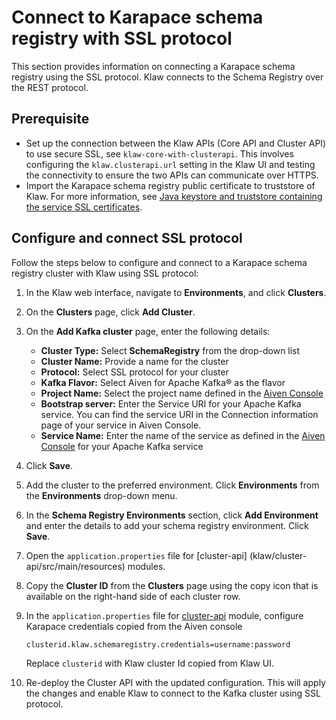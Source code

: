 # Connect to Karapace schema registry with SSL protocol

This section provides information on connecting a Karapace schema registry using the SSL protocol. Klaw connects to the Schema Registry over the REST protocol.

## Prerequisite

- Set up the connection between the Klaw APIs (Core API and Cluster
  API) to use secure SSL, see
  `klaw-core-with-clusterapi`. This
  involves configuring the `klaw.clusterapi.url` setting in the Klaw
  UI and testing the connectivity to ensure the two APIs can
  communicate over HTTPS.
- Import the Karapace schema registry public certificate to truststore
  of Klaw. For more information, see [Java keystore and truststore
  containing the service SSL
  certificates](https://docs.aiven.io/docs/products/kafka/howto/keystore-truststore.html).

## Configure and connect SSL protocol

Follow the steps below to configure and connect to a Karapace schema
registry cluster with Klaw using SSL protocol:

1.  In the Klaw web interface, navigate to **Environments**, and click
    **Clusters**.
2.  On the **Clusters** page, click **Add Cluster**.
3.  On the **Add Kafka cluster** page, enter the following details:

    - **Cluster Type:** Select **SchemaRegistry** from the drop-down list
    - **Cluster Name:** Provide a name for the cluster
    - **Protocol:** Select SSL protocol for your cluster
    - **Kafka Flavor:** Select Aiven for Apache Kafka® as the flavor
    - **Project Name:** Select the project name defined in the [Aiven Console](https://console.aiven.io/)
    - **Bootstrap server:** Enter the Service URI for your Apache Kafka
      service. You can find the service URI in the Connection information
      page of your service in Aiven Console.
    - **Service Name:** Enter the name of the service as defined in the
      [Aiven Console](https://console.aiven.io/) for your Apache Kafka
      service

4.  Click **Save**.
5.  Add the cluster to the preferred environment. Click **Environments**
    from the **Environments** drop-down menu.
6.  In the **Schema Registry Environments** section, click **Add
    Environment** and enter the details to add your schema registry
    environment. Click **Save**.
7.  Open the `application.properties` file for [cluster-api]
    (klaw/cluster-api/src/main/resources) modules.
8.  Copy the **Cluster ID** from the **Clusters** page using the copy
    icon that is available on the right-hand side of each cluster
    row.

9.  In the `application.properties` file for [cluster-api](https://github.com/aiven/klaw/blob/main/cluster-api/src/main/resources/application.properties) module, configure Karapace credentials copied from the Aiven console

    ```
    clusterid.klaw.schemaregistry.credentials=username:password
    ```

    Replace `clusterid` with Klaw cluster Id copied from Klaw UI.

10. Re-deploy the Cluster API with the updated configuration. This will
    apply the changes and enable Klaw to connect to the Kafka cluster
    using SSL protocol.
